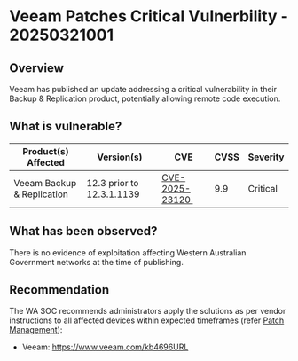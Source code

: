 # Veeam Patches Critical Vulnerbility - 20250321001

## Overview

Veeam has published an update addressing a critical vulnerability in their Backup & Replication product, potentially allowing remote code execution.

## What is vulnerable?

| Product(s) Affected        | Version(s)                | CVE                                                                | CVSS | Severity |
| -------------------------- | ------------------------- | ------------------------------------------------------------------ | ---- | -------- |
| Veeam Backup & Replication | 12.3 prior to 12.3.1.1139 | [CVE-2025-23120 ](https://nvd.nist.gov/vuln/detail/CVE-2025-23120) | 9.9  | Critical |

## What has been observed?

There is no evidence of exploitation affecting Western Australian Government networks at the time of publishing.

## Recommendation

The WA SOC recommends administrators apply the solutions as per vendor instructions to all affected devices within expected timeframes (refer [Patch Management](../guidelines/patch-management.md)):

- Veeam: <https://www.veeam.com/kb4696URL>
